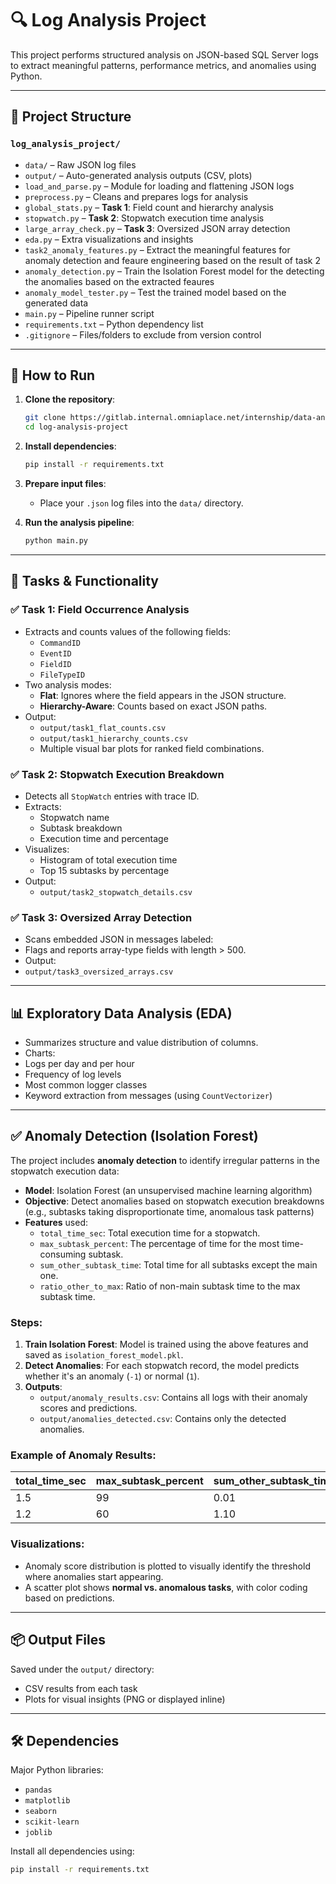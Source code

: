 # 🔍 Log Analysis Project

This project performs structured analysis on JSON-based SQL Server logs to extract meaningful patterns, performance metrics, and anomalies using Python.

---

## 📁 Project Structure

### `log_analysis_project/`

- `data/` – Raw JSON log files  
- `output/` – Auto-generated analysis outputs (CSV, plots)  
- `load_and_parse.py` – Module for loading and flattening JSON logs  
- `preprocess.py` – Cleans and prepares logs for analysis  
- `global_stats.py` – **Task 1**: Field count and hierarchy analysis  
- `stopwatch.py` – **Task 2**: Stopwatch execution time analysis  
- `large_array_check.py` – **Task 3**: Oversized JSON array detection  
- `eda.py` – Extra visualizations and insights  
- `task2_anomaly_features.py` – Extract the meaningful features for anomaly detection and feaure engineering based on the result of task 2  
- `anomaly_detection.py` – Train the Isolation Forest model for the detecting the anomalies based on the extracted feaures  
- `anomaly_model_tester.py` – Test the trained model based on the generated data    
- `main.py` – Pipeline runner script  
- `requirements.txt` – Python dependency list  
- `.gitignore` – Files/folders to exclude from version control  


---

## 🚀 How to Run

1. **Clone the repository**:

    ```bash
    git clone https://gitlab.internal.omniaplace.net/internship/data-analysis/log-analysis-project.git
    cd log-analysis-project
    ```

2. **Install dependencies**:

    ```bash
    pip install -r requirements.txt
    ```

3. **Prepare input files**:
    - Place your `.json` log files into the `data/` directory.

4. **Run the analysis pipeline**:

    ```bash
    python main.py
    ```

---

## 📌 Tasks & Functionality

### ✅ Task 1: Field Occurrence Analysis

- Extracts and counts values of the following fields:
  - `CommandID`
  - `EventID`
  - `FieldID`
  - `FileTypeID`
- Two analysis modes:
  - **Flat**: Ignores where the field appears in the JSON structure.
  - **Hierarchy-Aware**: Counts based on exact JSON paths.
- Output:
  - `output/task1_flat_counts.csv`
  - `output/task1_hierarchy_counts.csv`
  - Multiple visual bar plots for ranked field combinations.

### ✅ Task 2: Stopwatch Execution Breakdown

- Detects all `StopWatch` entries with trace ID.
- Extracts:
  - Stopwatch name
  - Subtask breakdown
  - Execution time and percentage
- Visualizes:
  - Histogram of total execution time
  - Top 15 subtasks by percentage
- Output:
  - `output/task2_stopwatch_details.csv`

### ✅ Task 3: Oversized Array Detection

- Scans embedded JSON in messages labeled:
- Flags and reports array-type fields with length > 500.
- Output:
- `output/task3_oversized_arrays.csv`

---

## 📊 Exploratory Data Analysis (EDA)

- Summarizes structure and value distribution of columns.
- Charts:
- Logs per day and per hour
- Frequency of log levels
- Most common logger classes
- Keyword extraction from messages (using `CountVectorizer`)

---

## ✅ Anomaly Detection (Isolation Forest)

The project includes **anomaly detection** to identify irregular patterns in the stopwatch execution data:

- **Model**: Isolation Forest (an unsupervised machine learning algorithm)
- **Objective**: Detect anomalies based on stopwatch execution breakdowns (e.g., subtasks taking disproportionate time, anomalous task patterns)
- **Features** used:
  - `total_time_sec`: Total execution time for a stopwatch.
  - `max_subtask_percent`: The percentage of time for the most time-consuming subtask.
  - `sum_other_subtask_time`: Total time for all subtasks except the main one.
  - `ratio_other_to_max`: Ratio of non-main subtask time to the max subtask time.
  
### Steps:
1. **Train Isolation Forest**: Model is trained using the above features and saved as `isolation_forest_model.pkl`.
2. **Detect Anomalies**: For each stopwatch record, the model predicts whether it's an anomaly (`-1`) or normal (`1`).
3. **Outputs**:
   - `output/anomaly_results.csv`: Contains all logs with their anomaly scores and predictions.
   - `output/anomalies_detected.csv`: Contains only the detected anomalies.

### Example of Anomaly Results:

| total_time_sec | max_subtask_percent | sum_other_subtask_time | ratio_other_to_max | prediction | anomaly_score |
|----------------|---------------------|-------------------------|--------------------|------------|----------------|
| 1.5            | 99                  | 0.01                    | 0.006              | 1          | 0.083069       |
| 1.2            | 60                  | 1.10                    | 1.833              | -1         | -0.102871      |

### Visualizations:
- Anomaly score distribution is plotted to visually identify the threshold where anomalies start appearing.
- A scatter plot shows **normal vs. anomalous tasks**, with color coding based on predictions.

---

## 📦 Output Files

Saved under the `output/` directory:
- CSV results from each task
- Plots for visual insights (PNG or displayed inline)

---

## 🛠 Dependencies

Major Python libraries:

- `pandas`
- `matplotlib`
- `seaborn`
- `scikit-learn`
- `joblib`

Install all dependencies using:

```bash
pip install -r requirements.txt


